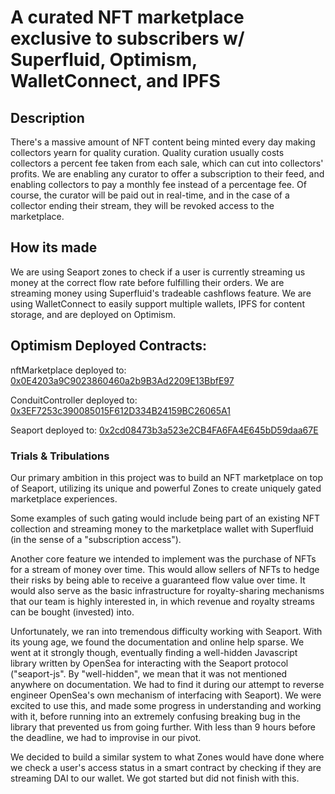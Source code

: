# A curated NFT marketplace exclusive to subscribers w/ Superfluid, Optimism, WalletConnect, and IPFS

## Description

There's a massive amount of NFT content being minted every day making collectors yearn for quality curation. Quality curation usually costs collectors a percent fee taken from each sale, which can cut into collectors' profits. We are enabling any curator to offer a subscription to their feed, and enabling collectors to pay a monthly fee instead of a percentage fee. Of course, the curator will be paid out in real-time, and in the case of a collector ending their stream, they will be revoked access to the marketplace.

## How its made

We are using Seaport zones to check if a user is currently streaming us money at the correct flow rate before fulfilling their orders. We are streaming money using Superfluid's tradeable cashflows feature. We are using WalletConnect to easily support multiple wallets, IPFS for content storage, and are deployed on Optimism.

## Optimism Deployed Contracts:

nftMarketplace deployed to: [0x0E4203a9C9023860460a2b9B3Ad2209E13BbfE97](https://kovan-optimistic.etherscan.io/address/0x0E4203a9C9023860460a2b9B3Ad2209E13BbfE97)

ConduitController deployed to: [0x3EF7253c390085015F612D334B24159BC26065A1](https://kovan-optimistic.etherscan.io/address/0x3EF7253c390085015F612D334B24159BC26065A1)

Seaport deployed to: [0x2cd08473b3a523e2CB4FA6FA4E645bD59daa67E](https://kovan-optimistic.etherscan.io/address/0x2cd08473b3a523e2CB4FA6FA4E645bD59daa67E)

### Trials & Tribulations

Our primary ambition in this project was to build an NFT marketplace on top of Seaport, utilizing its unique and powerful Zones to create uniquely gated marketplace experiences.

Some examples of such gating would include being part of an existing NFT collection and streaming money to the marketplace wallet with Superfluid (in the sense of a "subscription access").

Another core feature we intended to implement was the purchase of NFTs for a stream of money over time. This would allow sellers of NFTs to hedge their risks by being able to receive a guaranteed flow value over time. It would also serve as the basic infrastructure for royalty-sharing mechanisms that our team is highly interested in, in which revenue and royalty streams can be bought (invested) into.

Unfortunately, we ran into tremendous difficulty working with Seaport. With its young age, we found the documentation and online help sparse. We went at it strongly though, eventually finding a well-hidden Javascript library written by OpenSea for interacting with the Seaport protocol ("seaport-js". By "well-hidden", we mean that it was not mentioned anywhere on documentation. We had to find it during our attempt to reverse engineer OpenSea's own mechanism of interfacing with Seaport). We were excited to use this, and made some progress in understanding and working with it, before running into an extremely confusing breaking bug in the library that prevented us from going further. With less than 9 hours before the deadline, we had to improvise in our pivot.

We decided to build a similar system to what Zones would have done where we check a user's access status in a smart contract by checking if they are streaming DAI to our wallet. We got started but did not finish with this.
